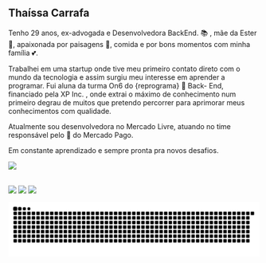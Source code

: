 

## Thaíssa Carrafa

Tenho 29 anos, ex-advogada e Desenvolvedora BackEnd. :books: , mãe da Ester :baby_bottle:, apaixonada por paisagens :leaves:, comida e por bons momentos com minha família :two_hearts:.  


Trabalhei em uma startup onde tive meu primeiro contato direto com o mundo da tecnologia e assim surgiu meu interesse em aprender a programar. 
Fui aluna da turma On6 do {reprograma} :purple_heart: Back- End, financiado pela XP Inc. , onde  extrai o máximo de conhecimento num primeiro degrau de muitos que pretendo percorrer para aprimorar meus conhecimentos com qualidade. 

Atualmente sou desenvolvedora no Mercado Livre, atuando no time responsável pelo 💛 do Mercado Pago.

Em constante aprendizado e sempre pronta pra novos desafios.



  
 
 <a href="https://www.java.com/pt-BR/" target="_blank"><img src="https://img.shields.io/badge/Java-ED8B00?style=for-the-badge&logo=java&logoColor=white" target="_blank"></a> 
  ##
 
<div> 
  <a href="https://www.linkedin.com/in/thaissacarrafa/" target="_blank"><img src="https://img.shields.io/badge/-LinkedIn-%230077B5?style=for-the-badge&logo=linkedin&logoColor=white" target="_blank"></a> 
  <a href="https://www.instagram.com/thaissacarrafa/" target="_blank"><img src="https://img.shields.io/badge/-Instagram-%23E4405F?style=for-the-badge&logo=instagram&logoColor=white" target="_blank"></a>
   <a href="https://medium.com/@thaissacarrafa" target="_blank"><img src="https://img.shields.io/badge/Medium-12100E?style=for-the-badge&logo=medium&logoColor=white" target="_blank"></a> 

 
  ![Snake animation](https://github.com/thaissacarrafa/thaissacarrafa/blob/output/github-contribution-grid-snake.svg)
 
</div>
